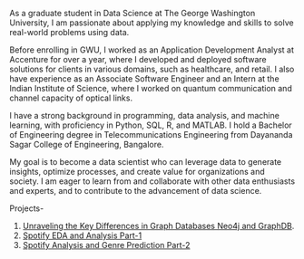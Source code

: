 

As a graduate student in Data Science at The George Washington University, I am passionate about applying my knowledge and skills to solve real-world problems using data. 

Before enrolling in GWU, I worked as an Application Development Analyst at Accenture for over a year, where I developed and deployed software solutions for clients in various domains, such as healthcare, and retail. I also have experience as an Associate Software Engineer and an Intern at the Indian Institute of Science, where I worked on quantum communication and channel capacity of optical links. 

I have a strong background in programming, data analysis, and machine learning, with proficiency in Python, SQL, R, and MATLAB. I hold a Bachelor of Engineering degree in Telecommunications Engineering from Dayananda Sagar College of Engineering, Bangalore. 

My goal is to become a data scientist who can leverage data to generate insights, optimize processes, and create value for organizations and society. I am eager to learn from and collaborate with other data enthusiasts and experts, and to contribute to the advancement of data science.

Projects-

1. [Unraveling the Key Differences in Graph Databases Neo4j and GraphDB](https://github.com/AravindaVijay/AravindaVijay.github.io/blob/main/projects/Unraveling%20the%20Key%20Differences%20in%20Graph%20Databases%20Neo4j%20and%20%20GraphDB%20using%20RDF%20Dataset.pdf).
2. [Spotify EDA and Analysis Part-1](https://html-preview.github.io/?https://github.com/AravindaVijay/DATS_6101_Midterm_T7/blob/main/Project/proj_v2.html)
3. [Spotify Analysis and Genre Prediction Part-2](https://html-preview.github.io/?https://github.com/AravindaVijay/DATS_6101_Midterm_T7/blob/main/End_term/proj_endterm.html)
